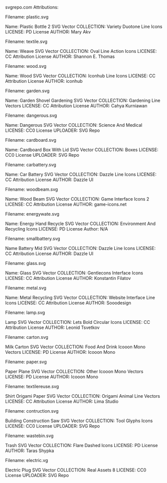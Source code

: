 svgrepo.com Attributions:

Filename: plastic.svg

Name: Plastic Bottle 2 SVG Vector
COLLECTION: Variety Duotone Line Icons
LICENSE: PD License
AUTHOR: Mary Akv

Filename: textile.svg

Name: Weave SVG Vector
COLLECTION: Oval Line Action Icons
LICENSE: CC Attribution License
AUTHOR: Shannon E. Thomas

Filename: wood.svg

Name: Wood SVG Vector
COLLECTION: Iconhub Line Icons
LICENSE: CC Attribution License
AUTHOR: iconhub

Filename: garden.svg

Name: Garden Shovel Gardening SVG Vector
COLLECTION: Gardening Line Vectors
LICENSE: CC Attribution License
AUTHOR: Cahya Kurniawan


Filename: dangerous.svg

Name: Dangerous SVG Vector
COLLECTION: Science And Medical
LICENSE: CC0 License
UPLOADER: SVG Repo

Filename: cardboard.svg

Name: Cardboard Box With Lid SVG Vector
COLLECTION: Boxes
LICENSE: CC0 License
UPLOADER: SVG Repo

Filename: carbattery.svg

Name: Car Battery SVG Vector 
COLLECTION: Dazzle Line Icons
LICENSE: CC Attribution License
AUTHOR: Dazzle UI

Filename: woodbeam.svg

Name: Wood Beam SVG Vector
COLLECTION: Game Interface Icons 2
LICENSE: CC Attribution License
AUTHOR: game-icons.net

Filename: energywate.svg

Name: Energy Hand Recycle SVG Vector
COLLECTION: Environment And Recycling Icons
LICENSE: PD License
Author: N/A

Filename: smallbattery.svg

Name Battery Mid SVG Vector 
COLLECTION: Dazzle Line Icons
LICENSE: CC Attribution License
AUTHOR: Dazzle UI

Filename: glass.svg

Name: Glass SVG Vector
COLLECTION: Gentlecons Interface Icons
LICENSE: CC Attribution License
AUTHOR: Konstantin Filatov

Filename: metal.svg

Name: Metal Recycling SVG Vector
COLLECTION: Website Interface Line Icons
LICENSE: CC Attribution License
AUTHOR: Sooodesign

Filename: lamp.svg

Lamp SVG Vector
COLLECTION: Lets Bold Circular Icons
LICENSE: CC Attribution License
AUTHOR: Leonid Tsvetkov

Filename: carton.svg

Milk Carton SVG Vector
COLLECTION: Food And Drink Icooon Mono Vectors
LICENSE: PD License
AUTHOR: Icooon Mono

Filename: paper.svg

Paper Plane SVG Vector
COLLECTION: Other Icooon Mono Vectors
LICENSE: PD License
AUTHOR: Icooon Mono


Filename: textilereuse.svg

Shirt Origami Paper SVG Vector
COLLECTION: Origami Animal Line Vectors
LICENSE: CC Attribution License
AUTHOR: Lima Studio

Filename: contruction.svg

Building Construction Saw SVG Vector
COLLECTION: Tool Glyphs Icons
LICENSE: CC0 License
UPLOADER: SVG Repo

Filename: wastebin.svg

Trash SVG Vector
COLLECTION: Flare Dashed Icons
LICENSE: PD License
AUTHOR: Taras Shypka

Filename: electric.vg

Electric Plug SVG Vector
COLLECTION: Real Assets 8
LICENSE: CC0 License
UPLOADER: SVG Repo
